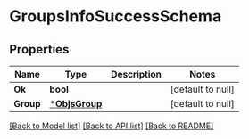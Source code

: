 # GroupsInfoSuccessSchema

## Properties
Name | Type | Description | Notes
------------ | ------------- | ------------- | -------------
**Ok** | **bool** |  | [default to null]
**Group** | [***ObjsGroup**](objs_group.md) |  | [default to null]

[[Back to Model list]](../README.md#documentation-for-models) [[Back to API list]](../README.md#documentation-for-api-endpoints) [[Back to README]](../README.md)


